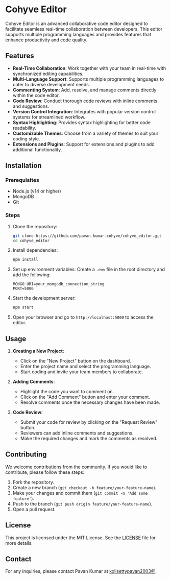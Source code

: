 # Cohyve Editor

Cohyve Editor is an advanced collaborative code editor designed to facilitate seamless real-time collaboration between developers. This editor supports multiple programming languages and provides features that enhance productivity and code quality.

## Features

- **Real-Time Collaboration**: Work together with your team in real-time with synchronized editing capabilities.
- **Multi-Language Support**: Supports multiple programming languages to cater to diverse development needs.
- **Commenting System**: Add, resolve, and manage comments directly within the code editor.
- **Code Review**: Conduct thorough code reviews with inline comments and suggestions.
- **Version Control Integration**: Integrates with popular version control systems for streamlined workflow.
- **Syntax Highlighting**: Provides syntax highlighting for better code readability.
- **Customizable Themes**: Choose from a variety of themes to suit your coding style.
- **Extensions and Plugins**: Support for extensions and plugins to add additional functionality.

## Installation

### Prerequisites

- Node.js (v14 or higher)
- MongoDB
- Git

### Steps

1. Clone the repository:
   ```sh
   git clone https://github.com/pavan-kumar-cohyve/cohyve_editor.git
   cd cohyve_editor
   ```

2. Install dependencies:
   ```sh
   npm install
   ```

3. Set up environment variables:
   Create a `.env` file in the root directory and add the following:
   ```
   MONGO_URI=your_mongodb_connection_string
   PORT=5000
   ```

4. Start the development server:
   ```sh
   npm start
   ```

5. Open your browser and go to `http://localhost:5000` to access the editor.

## Usage

1. **Creating a New Project**:
   - Click on the "New Project" button on the dashboard.
   - Enter the project name and select the programming language.
   - Start coding and invite your team members to collaborate.

2. **Adding Comments**:
   - Highlight the code you want to comment on.
   - Click on the "Add Comment" button and enter your comment.
   - Resolve comments once the necessary changes have been made.

3. **Code Review**:
   - Submit your code for review by clicking on the "Request Review" button.
   - Reviewers can add inline comments and suggestions.
   - Make the required changes and mark the comments as resolved.

## Contributing

We welcome contributions from the community. If you would like to contribute, please follow these steps:

1. Fork the repository.
2. Create a new branch (`git checkout -b feature/your-feature-name`).
3. Make your changes and commit them (`git commit -m 'Add some feature'`).
4. Push to the branch (`git push origin feature/your-feature-name`).
5. Open a pull request.

## License

This project is licensed under the MIT License. See the [LICENSE](LICENSE) file for more details.

## Contact

For any inquiries, please contact Pavan Kumar at [kolisettypavan2003@](mailto:kolisettypavan2003@).
